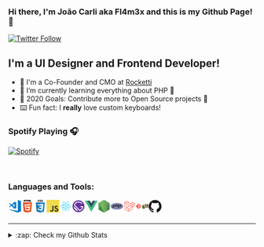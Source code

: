 ### Hi there, I'm João Carli aka Fl4m3x and this is my Github Page! 👋

[![Twitter Follow](https://img.shields.io/twitter/follow/jaocarli?color=1da1f2&label=Follow%20me%20on%20Twitter&logo=twitter&style=for-the-badge)](https://twitter.com/intent/follow?original_referer=https://github.com/codeSTACKr&screen_name=jaocarli)

## I'm a UI Designer and Frontend Developer!

- 🔭 I'm a Co-Founder and CMO at [Rocketti](https://www.rocketti.com.br)
- 🌱 I’m currently learning everything about PHP 🤣
- 🥅 2020 Goals: Contribute more to Open Source projects 💪
- ⌨️ Fun fact: I <b>really</b> love custom keyboards!

### Spotify Playing 🎧
[![Spotify](https://novatorem.fl4m3x.vercel.app/api/spotify-playing)](https://open.spotify.com/user/12169983181)

<br />

### Languages and Tools:

<img align="left" alt="Visual Studio Code" width="26px" src="https://raw.githubusercontent.com/github/explore/80688e429a7d4ef2fca1e82350fe8e3517d3494d/topics/visual-studio-code/visual-studio-code.png" />
<img align="left" alt="HTML5" width="26px" src="https://raw.githubusercontent.com/github/explore/80688e429a7d4ef2fca1e82350fe8e3517d3494d/topics/html/html.png" />
<img align="left" alt="CSS3" width="26px" src="https://raw.githubusercontent.com/github/explore/80688e429a7d4ef2fca1e82350fe8e3517d3494d/topics/css/css.png" />
<img align="left" alt="Javascript" width="26px" src="https://raw.githubusercontent.com/github/explore/80688e429a7d4ef2fca1e82350fe8e3517d3494d/topics/javascript/javascript.png" />
<img align="left" alt="React" width="26px" src="https://raw.githubusercontent.com/github/explore/80688e429a7d4ef2fca1e82350fe8e3517d3494d/topics/react/react.png" />
<img align="left" alt="Gatsby" width="26px" src="https://raw.githubusercontent.com/github/explore/e94815998e4e0713912fed477a1f346ec04c3da2/topics/gatsby/gatsby.png" />
<img align="left" alt="Vuejs" width="26px" src="https://raw.githubusercontent.com/github/explore/e94815998e4e0713912fed477a1f346ec04c3da2/topics/vue/vue.png" />
<img align="left" alt="Node.js" width="26px" src="https://raw.githubusercontent.com/github/explore/80688e429a7d4ef2fca1e82350fe8e3517d3494d/topics/nodejs/nodejs.png" />
<img align="left" alt="PHP" width="26px" src="https://raw.githubusercontent.com/github/explore/80688e429a7d4ef2fca1e82350fe8e3517d3494d/topics/php/php.png" />
<img align="left" alt="Laravel" width="26px" src="https://raw.githubusercontent.com/github/explore/80688e429a7d4ef2fca1e82350fe8e3517d3494d/topics/laravel/laravel.png" />
<img align="left" alt="Git" width="26px" src="https://raw.githubusercontent.com/github/explore/80688e429a7d4ef2fca1e82350fe8e3517d3494d/topics/git/git.png" />
<img align="left" alt="GitHub" width="26px" src="https://raw.githubusercontent.com/github/explore/78df643247d429f6cc873026c0622819ad797942/topics/github/github.png" />

<br />
<br />


---


<details>
  <summary>:zap: Check my Github Stats</summary>

  <img align="left" alt="Fl4m3x's Github Stats" src="https://github-readme-stats.fl4m3x.vercel.app
/api?username=fl4m3x&show_icons=true&theme=dracula" />

</details>

